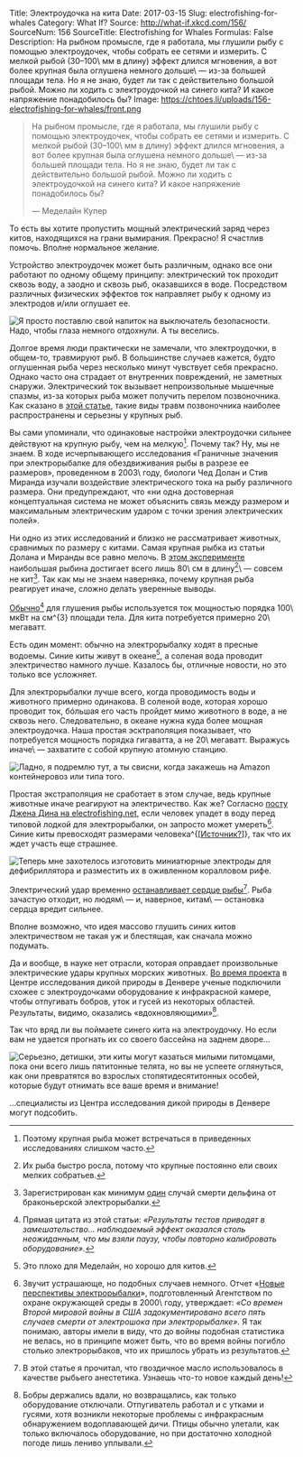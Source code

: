 Title: Электроудочка на кита
Date: 2017-03-15
Slug: electrofishing-for-whales
Category: What If?
Source: http://what-if.xkcd.com/156/
SourceNum: 156
SourceTitle: Electrofishing for Whales
Formulas: False
Description: На рыбном промысле, где я работала, мы глушили рыбу с помощью электроудочек, чтобы собрать ее сетями и измерить. С мелкой рыбой (30–100\ мм в длину) эффект длился мгновения, а вот более крупная была оглушена немного дольше\ — из-за большей площади тела. Но я не знаю, будет ли так с действительно большой рыбой. Можно ли ходить с электроудочкой на синего кита? И какое напряжение понадобилось бы?
Image: https://chtoes.li/uploads/156-electrofishing-for-whales/front.png

> На рыбном промысле, где я работала, мы глушили рыбу с помощью электроудочек, чтобы собрать ее сетями и измерить. С мелкой рыбой (30–100\ мм в длину) эффект длился мгновения, а вот более крупная была оглушена немного дольше\ — из-за большей площади тела. Но я не знаю, будет ли так с действительно большой рыбой. Можно ли ходить с электроудочкой на синего кита? И какое напряжение понадобилось бы?
>
> — Меделайн Купер

То есть вы хотите пропустить мощный электрический заряд через китов, находящихся на грани вымирания. Прекрасно! Я счастлив помочь. Вполне нормальное желание.

Устройство электроудочек может быть различным, однако все они работают по одному общему принципу: электрический ток проходит сквозь воду, а заодно и сквозь рыб, оказавшихся в воде. Посредством различных  физических эффектов ток направляет рыбу к одному из электродов и/или оглушает ее.

![](/uploads/156-electrofishing-for-whales/setup_ru.png "Я просто поставлю свой напиток на выключатель безопасности. Надо, чтобы глаза немного отдохнули. А ты веселись.")

Долгое время люди практически не замечали, что электроудочки, в общем-то, травмируют рыб. В большинстве случаев кажется, будто оглушенная рыба через несколько минут чувствует себя прекрасно. Однако часто она страдает от внутренних повреждений, не заметных снаружи. Электрический ток вызывает непроизвольные мышечные спазмы, из-за которых рыба может получить перелом позвоночника. Как сказано в [этой статье][1], такие виды травм позвоночника наиболее распространены и серьезны у крупных рыб.

Вы сами упоминали, что одинаковые настройки электроудочки сильнее действуют на крупную рыбу, чем на мелкую[^1]. Почему так? Ну, мы не знаем. В ходе исчерпывающего исследования «Граничные значения при электрорыбалке для обездвиживания рыбы в разрезе ее размеров», проведенном в 2003\ году, биологи Чед Долан и Стив Миранда изучали воздействие электрического тока на рыбу различного размера. Они предупреждают, что «ни одна достоверная концептуальная система не может объяснить связь между размером и максимальным электрическим ударом с точки зрения электрических полей».

[^1]: Поэтому крупная рыба может встречаться в приведенных исследованиях слишком часто.

Ни одно из этих исследований и близко не рассматривает животных, сравнимых по размеру с китами. Самая крупная рыбка из статьи Долана и Миранды все равно мелочь. В [этом эксперименте][2] наибольшая рыбина достигает всего лишь 80\ см в длину[^2]\ — совсем не кит[^3]. Так как мы не знаем наверняка, почему крупная рыба реагирует иначе, сложно делать уверенные выводы.

[^2]: Их рыба быстро росла, потому что крупные постоянно ели своих мелких собратьев.

[^3]: Зарегистрирован как минимум [один][3] случай смерти дельфина от браконьерской электрорыбалки.

[Обычно][4][^4] для глушения рыбы используется ток мощностью порядка 100\ мкВт на см^{3} площади тела. Для кита потребуется примерно 20\ мегаватт.

[^4]: Прямая цитата из этой статьи: *«Результаты тестов приводят в замешательство… наблюдаемый эффект оказался столь неожиданным, что мы взяли паузу, чтобы повторно калибровать оборудование».*

Есть один момент: обычно на электрорыбалку ходят в пресные водоемы. Синие киты живут в океане[^5], а соленая вода проводит электричество намного лучше. Казалось бы, отличные новости, но это только все усложняет.

[^5]: Это плохо для Меделайн, но хорошо для китов.

Для электрорыбалки лучше всего, когда проводимость воды и животного примерно одинакова. В соленой воде, которая хорошо проводит ток, бóльшая его часть пройдет мимо животного в воде, а не сквозь него. Следовательно, в океане нужна куда более мощная электроудочка. Наша простая эсктраполяция показывает, что потребуется мощность порядка гигаватта, а не 20\ мегаватт. Выражусь иначе\ — захватите с собой крупную атомную станцию.

![](/uploads/156-electrofishing-for-whales/boat_ru.png "Ладно, я подремлю тут, а ты свисни, когда закажешь на Amazon контейнеровоз или типа того.")

Простая экстраполяция не сработает в этом случае, ведь крупные животные иначе реагируют на электричество. Как же? Согласно [посту Джена Дина на electrofishing.net][5], если человек упадет в воду перед типовой лодкой для электрорыбалки, он запросто может умереть[^6]. Синие киты превосходят размерами человека^{[[Источник?][7]]}, так что их ждет участь еще страшнее.

[^6]: Звучит устрашающе, но подобных случаев немного. Отчет «[Новые перспективы электрорыбалки][6]», подготовленный Агентством по охране окружающей среды в 2000\ году, утверждает: *«Со времен Второй мировой войны в США задокументировано всего пять случаев смерти от электрошока при электрорыбалке».* Я так понимаю, авторы имели в виду, что до войны подобная статистика не велась, но в принципе может быть, что во время войны погибло столько электрорыбаков, что их пришлось убрать из результатов.

![](/uploads/156-electrofishing-for-whales/arrest_ru.png "Теперь мне захотелось изготовить миниатюрные электроды для дефибриллятора и разместить их в оживленном коралловом рифе.")

Электрический удар временно [останавливает сердце рыбы][8][^7]. Рыба зачастую отходит, но людям\ — и, наверное, китам\ — остановка сердца вредит сильнее.

[^7]: В этой статье я прочитал, что гвоздичное масло использовалось в качестве рыбьего анестетика. Узнаешь что-то новое каждый день!

Вполне возможно, что идея массово глушить синих китов электричеством не такая уж и блестящая, как сначала можно подумать.

Да и вообще, в науке нет отрасли, которая оправдает произвольные электрические удары крупных морских животных. [Во время проекта][9] в Центре исследования дикой природы в Денвере ученые подключили схожее с электроудочками оборудование к инфракрасной камере, чтобы отпугивать бобров, уток и гусей из некоторых областей. Результаты, видимо, оказались «вдохновляющими»[^8].

[^8]: Бобры держались вдали, но возвращались, как только оборудование отключали. Отпугиватель работал и с утками и гусями, хотя возникли некоторые проблемы с инфракрасным обнаружением водоплавающей дичи. Птицы обычно улетали, как только включалось оборудование, но при достаточно холодной погоде лишь лениво уплывали.

Так что вряд ли вы поймаете синего кита на электроудочку. Но если вам не удается прогнать их со своего бассейна на заднем дворе…

![](/uploads/156-electrofishing-for-whales/pond_ru.png "Серьезно, детишки, эти киты могут казаться милыми питомцами, пока они всего лишь пятитонные телята, но вы не успеете оглянуться, как они превратятся во взрослых стопятидесятитонных особей, которые будут отнимать все ваше время и внимание!")

…специалисты из Центра исследования дикой природы в Денвере могут подсобить.

[1]: http://opensample.info/effect-of-electrofishing-pulse-shape-and-electrofishing-induced-spinal-injury-on-long-term-growth-and-survival-of-wild-rainbow-trout "Влияние профиля импульса при электрорыбалке и связанных с ней повреждений спинного мозга на рост и выживание дикой радужной форели в долгосрочной перспективе (англ.) | Open science"

[2]: http://electrofishing.net/2016/01/23/535/ "Размер имеет значение (англ.) | electrofishing.net"

[3]: http://news.nationalgeographic.com/news/2015/02/150217-irrawaddy-dolphins-myanmar-electro-fishing-mandalay/ "Незаконная электрорыбалка поставила под угрозу речных дельфинов в Мьянме (англ.) | National Geographic"

[4]: https://nctc.fws.gov/courses/CSP/CSP2C01/resources/5-Power-Transfer-Theory-Standardization/2_Electrofishing,%20A%20Power%20Related%20Phenomenon.pdf "Кривые чувствительности граничных значений мощности — расшифровка (англ.)"

[5]: http://electrofishing.net/2015/12/30/man-overboard/ "Человек за бортом! (англ.) | electrofishing.net"

[6]: https://nepis.epa.gov/Exe/ZyNET.exe/30003TAI.TXT?ZyActionD=ZyDocument&Client=EPA&Index=1995+Thru+1999&Docs=&Query=&Time=&EndTime=&SearchMethod=1&TocRestrict=n&Toc=&TocEntry=&QField=&QFieldYear=&QFieldMonth=&QFieldDay=&IntQFieldOp=0&ExtQFieldOp=0&XmlQuery=&File=D%3A%5Czyfiles%5CIndex%20Data%5C95thru99%5CTxt%5C00000016%5C30003TAI.txt&User=ANONYMOUS&Password=anonymous&SortMethod=h%7C-&MaximumDocuments=1&FuzzyDegree=0&ImageQuality=r75g8/r75g8/x150y150g16/i425&Display=hpfr&DefSeekPage=x&SearchBack=ZyActionL&Back=ZyActionS&BackDesc=Results%20page&MaximumPages=1&ZyEntry=1&SeekPage=x&ZyPURL# "Новые перспективы электрорыбалки (англ.) | Агентство по охране окружающей среды США"

[7]: http://www.klass39.ru/wp-content/uploads/2015/07/kit.jpg?daff76 "Синий кит и человек"

[8]: https://eurekamag.com/pdf.php?pdf=004141382 "Нарушение сердечной деятельности и травмы радужной форели при электрорыбалке (англ.) | Journal of Fish Biology"

[9]: https://www.aphis.usda.gov/wildlife_damage/nwrc/symposia/repellents_symposium/pdfs/kolz.pdf "Способы отпугивания водных млекопитающих и птиц в воде (англ.) | Центр исследования дикой природы в Денвере"
